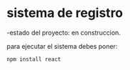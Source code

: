 <h1> sistema de registro </h1>

-estado del proyecto: en construccion. 

para ejecutar el sistema debes poner:

```npm install react```

